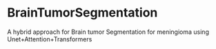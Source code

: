 # BrainTumorSegmentation
A hybrid approach for Brain tumor Segmentation for meningioma using Unet+Attention+Transformers
